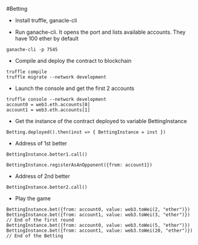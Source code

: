 #Betting

* Install truffle, ganacle-cli

* Run ganache-cli. It opens the port and lists available accounts.
They have 100 ether by default

```
ganache-cli -p 7545
```
* Compile and deploy the contract to blockchain

```
truffle compile
truffle migrate --network development
```

* Launch the console and get the first 2 accounts 

```
truffle console --network development	
account0 = web3.eth.accounts[0]
account1 = web3.eth.accounts[1]
```

* Get the instance of the contract deployed to variable BettingInstance
```
Betting.deployed().then(inst => { BettingInstance = inst })
```

* Address of 1st better
```
BettingInstance.better1.call()

BettingInstance.registerAsAnOpponent({from: account1})
```
* Address of 2nd better
```
BettingInstance.better2.call()
```

* Play the game
```
BettingInstance.bet({from: account0, value: web3.toWei(2, "ether")})
BettingInstance.bet({from: account1, value: web3.toWei(3, "ether")})
// End of the first round
BettingInstance.bet({from: account0, value: web3.toWei(5, "ether")})
BettingInstance.bet({from: account1, value: web3.toWei(20, "ether")})
// End of the Betting
```

